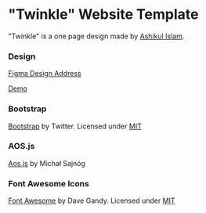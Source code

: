 
# "Twinkle" Website Template

"Twinkle" is a one page design made by [Ashikul Islam](https://www.instagram.com/ashik_vision/).


### Design 

[Figma Design Address](https://www.figma.com/file/K9mgt5mhnwRUTyEDEkgIzc/Marketing-Agency?node-id=0%3A1)

[Demo](https://kodluyoruz-project-twinkle.netlify.app/)


### Bootstrap

[Bootstrap](http://getbootstrap.com/) by Twitter. Licensed under [MIT](https://github.com/twbs/bootstrap/blob/master/LICENSE)

### AOS.js

[Aos.js](https://github.com/michalsnik/aos) by Michał Sajnóg

### Font Awesome Icons 

[Font Awesome](http://fortawesome.github.io/Font-Awesome/) by Dave Gandy. Licensed under [MIT](http://opensource.org/licenses/mit-license.html)
